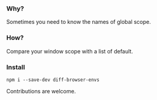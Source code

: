 ### Why?
Sometimes you need to know the names of global scope.

### How?
Compare your window scope with a list of default.

### Install
```
npm i --save-dev diff-browser-envs
```

Contributions are welcome.
